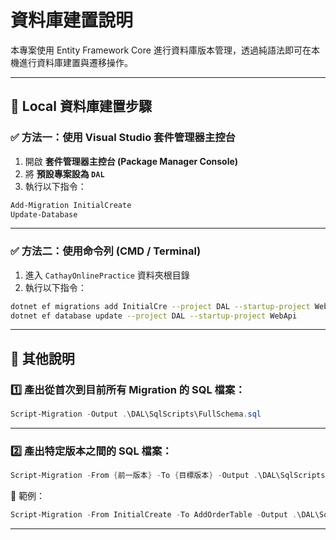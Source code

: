 # 資料庫建置說明

本專案使用 Entity Framework Core 進行資料庫版本管理，透過純語法即可在本機進行資料庫建置與遷移操作。

---

## 🔧 Local 資料庫建置步驟

### ✅ 方法一：使用 Visual Studio 套件管理器主控台

1. 開啟 **套件管理器主控台 (Package Manager Console)**
2. 將 **預設專案設為 `DAL`**
3. 執行以下指令：

```powershell
Add-Migration InitialCreate
Update-Database
```

---

### ✅ 方法二：使用命令列 (CMD / Terminal)

1. 進入 `CathayOnlinePractice` 資料夾根目錄
2. 執行以下指令：

```bash
dotnet ef migrations add InitialCre --project DAL --startup-project WebApi
dotnet ef database update --project DAL --startup-project WebApi
```

---

## 📄 其他說明

### 1️⃣ 產出從首次到目前所有 Migration 的 SQL 檔案：

```powershell
Script-Migration -Output .\DAL\SqlScripts\FullSchema.sql
```

---

### 2️⃣ 產出特定版本之間的 SQL 檔案：

```powershell
Script-Migration -From {前一版本} -To {目標版本} -Output .\DAL\SqlScripts\{檔名}.sql
```

📌 範例：

```powershell
Script-Migration -From InitialCreate -To AddOrderTable -Output .\DAL\SqlScripts\OrderTableOnly.sql
```

---
